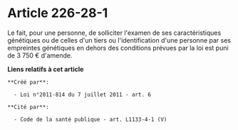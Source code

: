 # Article 226-28-1

Le fait, pour une personne, de solliciter l'examen de ses caractéristiques génétiques ou de celles d'un tiers ou
l'identification d'une personne par ses empreintes génétiques en dehors des conditions prévues par la loi est puni de 3 750 €
d'amende.

**Liens relatifs à cet article**

	**Créé par**:

	  - Loi n°2011-814 du 7 juillet 2011 - art. 6

	**Cité par**:

	  - Code de la santé publique - art. L1133-4-1 (V)
